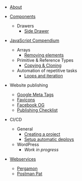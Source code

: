 <!-- docs/_sidebar.md -->

* [About](/)
* [Components](components/_getting-started.md)
    * Drawers
         * [Side Drawer](components/side-drawer.md)

* [JavaScript Compendium](javascript-compendium/_getting-started.md)
    * Arrays
        * [Removing elements](javascript-compendium/array-removing-elements.md)
    * Primitive & Reference Types
        * [Copying & Cloning](javascript-compendium/copying-cloning.md)
    * Automation of repetitive tasks
        * [Loops and iteration](javascript-compendium/loops-and-iteration.md)

* Website publishing
    * [Google Meta Tags](website-publishing/google.md)
    * [Favicons](website-publishing/favicons.md)
    * [Facebook OG](website-publishing/facebook-og.md)
    * [Publishing Checklist](website-publishing/checklist.md)

* CI/CD
    * General
        * [Creating a project](ci-cd/creating-a-project.md)
        * [Setup automatic deploys](ci-cd/setup-automatic-deploys)
    * WordPress
        * *Work in progress*

* [Webservices](webservices/index.md)
    * [Pergamon](webservices/pergamon.md)
    * [Postman Pat](webservices/postmanpat.md)
